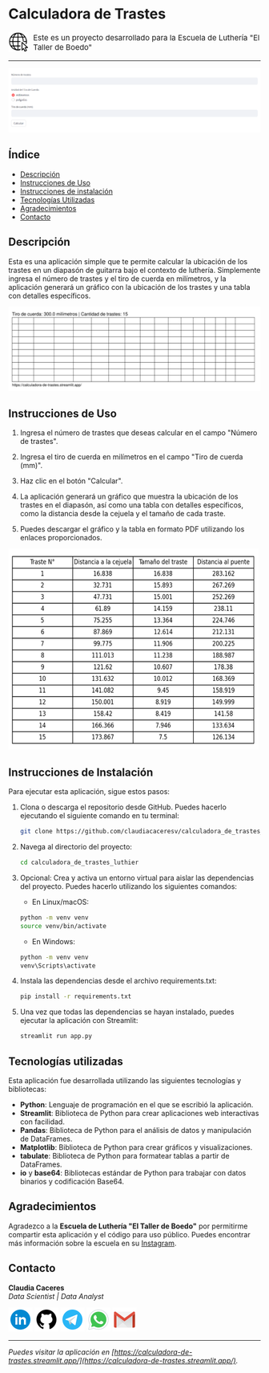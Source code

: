 # Calculadora de Trastes

<div style="display: flex; align-items: center;">
  <a href="https://calculadora-de-trastes.streamlit.app/">
    <img src="image/icon/web.png" alt="Calculadora de trastes" width="50">
  </a>
  <span style="font-size: 15px; margin-left: 10px;">Este es un proyecto desarrollado para la Escuela de Luthería "El Taller de Boedo"</span>
</div>

---

![Calculadora de trastes](image/icon/calculadora_de_trastes.png)

## Índice

- [Descripción](#descripción)
- [Instrucciones de Uso](#instrucciones-de-uso)
- [Instrucciones de instalación](#instrucciones-de-instalacion)
- [Tecnologías Utilizadas](#tecnologías-utilizadas)
- [Agradecimientos](#agradecimientos)
- [Contacto](#contacto)

## Descripción

Esta es una aplicación simple que te permite calcular la ubicación de los trastes en un diapasón de guitarra bajo el contexto de luthería. Simplemente ingresa el número de trastes y el tiro de cuerda en milímetros, y la aplicación generará un gráfico con la ubicación de los trastes y una tabla con detalles específicos.

![Gráfico](image/icon/grafico.png)

## Instrucciones de Uso

1. Ingresa el número de trastes que deseas calcular en el campo "Número de trastes".

2. Ingresa el tiro de cuerda en milímetros en el campo "Tiro de cuerda (mm)".

3. Haz clic en el botón "Calcular".

4. La aplicación generará un gráfico que muestra la ubicación de los trastes en el diapasón, así como una tabla con detalles específicos, como la distancia desde la cejuela y el tamaño de cada traste.

5. Puedes descargar el gráfico y la tabla en formato PDF utilizando los enlaces proporcionados.

<img src="image/icon/tabla.png" width="500" height="400">

## Instrucciones de Instalación

Para ejecutar esta aplicación, sigue estos pasos:

1. Clona o descarga el repositorio desde GitHub. Puedes hacerlo ejecutando el siguiente comando en tu terminal:

   ```bash
   git clone https://github.com/claudiacaceresv/calculadora_de_trastes_luthier.git
   ```

2. Navega al directorio del proyecto:

   ```bash
   cd calculadora_de_trastes_luthier
   ```

3. Opcional: Crea y activa un entorno virtual para aislar las dependencias del proyecto. Puedes hacerlo utilizando los siguientes comandos:

   - En Linux/macOS:

   ```bash
   python -m venv venv
   source venv/bin/activate
   ```

   - En Windows:

   ```bash
   python -m venv venv
   venv\Scripts\activate
   ```

4. Instala las dependencias desde el archivo requirements.txt:

   ```bash
   pip install -r requirements.txt
   ```

5. Una vez que todas las dependencias se hayan instalado, puedes ejecutar la aplicación con Streamlit:
   ```bash
   streamlit run app.py
   ```

## Tecnologías utilizadas

Esta aplicación fue desarrollada utilizando las siguientes tecnologías y bibliotecas:

- **Python**: Lenguaje de programación en el que se escribió la aplicación.
- **Streamlit**: Biblioteca de Python para crear aplicaciones web interactivas con facilidad.
- **Pandas**: Biblioteca de Python para el análisis de datos y manipulación de DataFrames.
- **Matplotlib**: Biblioteca de Python para crear gráficos y visualizaciones.
- **tabulate**: Biblioteca de Python para formatear tablas a partir de DataFrames.
- **io** y **base64**: Bibliotecas estándar de Python para trabajar con datos binarios y codificación Base64.

## Agradecimientos

Agradezco a la **Escuela de Luthería "El Taller de Boedo"** por permitirme compartir esta aplicación y el código para uso público. Puedes encontrar más información sobre la escuela en su [Instagram](https://www.instagram.com/el_taller_de_boedo/).

## Contacto

**Claudia Caceres**  
_Data Scientist | Data Analyst_

[![LinkedIn](image/icon/linkedin.png)](https://www.linkedin.com/in/claudiacaceresv/)
[![GitHub](image/icon/github.png)](https://github.com/claudiacaceresv)
[![Telegram](image/icon/telegram.png)](https://t.me/claudiacaceresv)
[![WhatsApp](image/icon/whatsapp.png)](https://api.whatsapp.com/send?phone=541124831343)
[![Gmail](image/icon/gmail.png)](mailto:claudiacaceres.info@gmail.com)

---

_Puedes visitar la aplicación en [https://calculadora-de-trastes.streamlit.app/](https://calculadora-de-trastes.streamlit.app/)._
